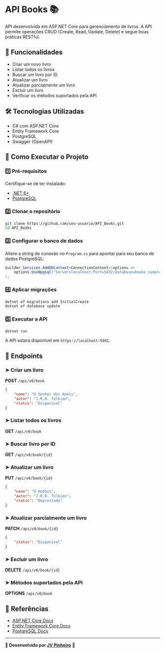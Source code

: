 # API Books 📚

API desenvolvida em ASP.NET Core para gerenciamento de livros. A API permite operações CRUD (Create, Read, Update, Delete) e segue boas práticas RESTful.

## 📌 Funcionalidades
- Criar um novo livro
- Listar todos os livros
- Buscar um livro por ID
- Atualizar um livro
- Atualizar parcialmente um livro
- Excluir um livro
- Verificar os métodos suportados pela API

## 🛠 Tecnologias Utilizadas
- C# com ASP.NET Core
- Entity Framework Core
- PostgreSQL
- Swagger (OpenAPI)

## 🚀 Como Executar o Projeto
### 1️⃣ Pré-requisitos
Certifique-se de ter instalado:
- [.NET 6+](https://dotnet.microsoft.com/en-us/download)
- [PostgreSQL](https://www.postgresql.org/download/)

### 2️⃣ Clonar o repositório
```sh
git clone https://github.com/seu-usuario/API_Books.git
cd API_Books
```

### 3️⃣ Configurar o banco de dados
Altere a string de conexão no `Program.cs` para apontar para seu banco de dados PostgreSQL:
```csharp
builder.Services.AddDbContext<ConnectionContext>(options =>
    options.UseNpgsql("Server=localhost;Port=5432;Database=books_sample;User Id=postgres;Password=123;")
);
```

### 4️⃣ Aplicar migrações
```sh
dotnet ef migrations add InitialCreate
dotnet ef database update
```

### 5️⃣ Executar a API
```sh
dotnet run
```
A API estará disponível em `https://localhost:5001`.

## 📖 Endpoints

### ➤ Criar um livro
**POST** `/api/v0/book`
```json
{
    "nome": "O Senhor dos Anéis",
    "autor": "J.R.R. Tolkien",
    "status": "Disponível"
}
```

### ➤ Listar todos os livros
**GET** `/api/v0/book`

### ➤ Buscar livro por ID
**GET** `/api/v0/book/{id}`

### ➤ Atualizar um livro
**PUT** `/api/v0/book/{id}`
```json
{
    "nome": "O Hobbit",
    "autor": "J.R.R. Tolkien",
    "status": "Emprestado"
}
```

### ➤ Atualizar parcialmente um livro
**PATCH** `/api/v0/book/{id}`
```json
{
    "status": "Disponível"
}
```

### ➤ Excluir um livro
**DELETE** `/api/v0/book/{id}`

### ➤ Métodos suportados pela API
**OPTIONS** `/api/v0/book`

## 🔗 Referências
- [ASP.NET Core Docs](https://learn.microsoft.com/aspnet/core/)
- [Entity Framework Core Docs](https://learn.microsoft.com/ef/core/)
- [PostgreSQL Docs](https://www.postgresql.org/docs/)

---

📌 **Desenvolvido por [JV Pinheiro](https://www.linkedin.com/in/jv-pinheiro)** 🚀

